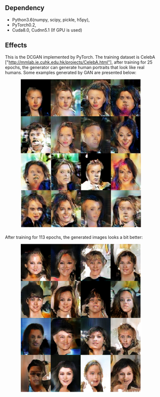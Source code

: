 ## Dependency
* Python3.6(numpy, scipy, pickle, h5py),
* PyTorch0.2,
* Cuda8.0, Cudnn5.1 (If GPU is used)

## Effects
This is the DCGAN implemented by PyTorch. The training dataset is CelebA ["http://mmlab.ie.cuhk.edu.hk/projects/CelebA.html"], after training for 25 epochs, the generator can generate human portraits that look like real humans. Some examples generated by GAN are presented below:

<p align="middle">
  <img src="https://github.com/liangstein/DCGAN-PyTorch/blob/master/generated_examples.png" width="400"/>
</p>


After training for 113 epochs, the generated images looks a bit better:
<p align="middle">
  <img src="https://github.com/liangstein/DCGAN-PyTorch/blob/master/generated_examples2.png" width="400"/>
</p>
